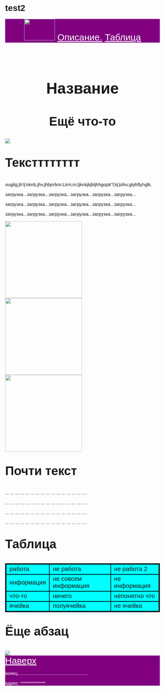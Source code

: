 # test2
<html>
    <title>Сайт</title>
    <body style="font-family:sans-serif">
        <header style="background-color:purple;font-size:30px">
           <a href="#header"></a>
          <img src="https://www.figma.com/file/jSyPk3RsdZrdHhq4psm7NK/Untitled?type=design&node-id=1%3A2&mode=design&t=6XlI44L8LikGYAwk-1" height="70px" width="100px">
           <a href="main" style="color:white">Описание.</a>
           <a href="table" style="color:white">Таблица</a>
        </header>
        <main style="font-size:15px">
            <h1 style="text-align:center;font-size:50px">Название</h1>
            <h2 style="text-align:center;font-size:40px">Ещё что-то</h2>
            <img src="https://images.unsplash.com/photo-1710432157519-e437027d2e8f?w=500&auto=format&fit=crop&q=60&ixlib=rb-4.0.3&ixid=M3wxMjA3fDB8MHxlZGl0b3JpYWwtZmVlZHwyOXx8fGVufDB8fHx8fA%3D%3D/">
            <p style="font-size:40px"><b>Текстттттттт</b><a href="#main"></a></p>
            <p style="text-align:left">ougilg;jh'ij'oknb,jhv,jhbjn/km:Lkm;m;ljknkjkjbljhhgopk"l;kj'pihu;glyhflyhglk.</p>
            <p style="text-align:left">загрузка...загрузка...загрузка...загрузка...загрузка...загрузка...</p>
            <p style="text-align:left">загрузка...загрузка...загрузка...загрузка...загрузка...загрузка...</p>
            <p style="text-align:left">загрузка...загрузка...загрузка...загрузка...загрузка...загрузка...</p>
            <p><img src="https://images.unsplash.com/photo-1709634539435-f9fccaf0fda1?w=500&auto=format&fit=crop&q=60&ixlib=rb-4.0.3&ixid=M3wxMjA3fDB8MHxlZGl0b3JpYWwtZmVlZHw4N3x8fGVufDB8fHx8fA%3D%3D"width="250px"height="250px">
            <img src="https://images.unsplash.com/photo-1710125888693-deb4fd7516b5?w=500&auto=format&fit=crop&q=60&ixlib=rb-4.0.3&ixid=M3wxMjA3fDB8MHxlZGl0b3JpYWwtZmVlZHwxNDF8fHxlbnwwfHx8fHw%3D"width="250px"height="250px">
            <img src="https://images.unsplash.com/photo-1710007362468-e0f7556a0e15?w=500&auto=format&fit=crop&q=60&ixlib=rb-4.0.3&ixid=M3wxMjA3fDB8MHxlZGl0b3JpYWwtZmVlZHwxNTF8fHxlbnwwfHx8fHw%3D"width="250px"height="250px"></p>
            <p style="font-size:40px"><b>Почти текст</b></p>
            <p style="text-align:left">... ... ... ... ... ... ... ... ... ... ... ... ... ... ... ... .</p>
            <p style="text-align:left">... ... ... ... ... ... ... ... ... ... ... ... ... ... ... ... .</p>
            <p style="text-align:left">... ... ... ... ... ... ... ... ... ... ... ... ... ... ... ... .</p>
            <p style="text-align:left">... ... ... ... ... ... ... ... ... ... ... ... ... ... ... ... .</p>
            <p style="font-size:40px"><b>Таблица</b><a href="#table"></a></p>
            <table style="border:2px solid;font-size:20px">
                <tr style="border:2px solid black;background-color:cyan">
                    <td style="border:2px solid black">работа</td>
                    <td style="border:2px solid black">не работа</td>
                    <td style="border:2px solid black">не работа 2</td>
                </tr>
                <tr style="border:2px solid black;background-color:cyan">
                    <td style="border:2px solid black">информация</td>
                    <td style="border:2px solid black">не совсем информация</td>
                    <td style="border:2px solid black">не информация</td>
                </tr>
                <tr style="border:2px solid black;background-color:cyan">
                    <td style="border:2px solid black">что-то</td>
                    <td style="border:2px solid black">ничего</td>
                    <td style="border:2px solid black">непонятно что</td>
                </tr>
                <tr style="border:2px solid black;background-color:cyan">
                    <td style="border:2px solid black">ячейка</td>
                    <td style="border:2px solid black">полуячейка</td>
                    <td style="border:2px solid black">не ячейка</td>
                </tr>
            </table>
            <p style="font-size:40px;"><b>Ёще абзац</b></p>
            <img src="https://images.unsplash.com/photo-1709983723739-d72ea88434dd?w=500&auto=format&fit=crop&q=60&ixlib=rb-4.0.3&ixid=M3wxMjA3fDB8MHxlZGl0b3JpYWwtZmVlZHwxNjZ8fHxlbnwwfHx8fHw%3D"/>
        </main>
        <footer style="background-color:purple;font-size:15px">
            <a href="header" style="color:white;font-size:30px">Наверх</a>
            <p style="color:white">конец.......................................................</p>
            <p style="color:white">адрес: **************</p>
        </footer>
    </body>
</html>
